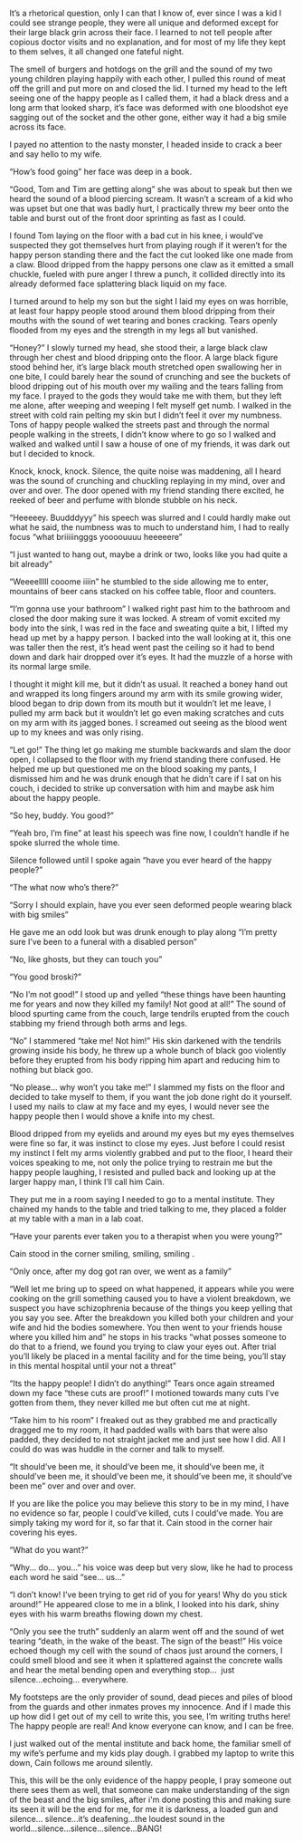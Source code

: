  

It’s a rhetorical  question, only I can that I know of, ever since I was a kid I could see  strange people, they were all unique and deformed except for their large  black grin across their face. I learned to not tell people after  copious doctor visits and no explanation, and for most of my life they  kept to them selves, it all changed one fateful night.

The smell of  burgers and hotdogs on the grill and the sound of my two young children  playing happily with each other, I pulled this round of meat off the  grill and put more on and closed the lid. I turned my head to the left  seeing one of the happy people as I called them, it had a black dress  and a long arm that looked sharp, it’s face was deformed with one  bloodshot eye sagging out of the socket and the other gone, either way  it had a big smile across its face.

I payed no attention to the nasty monster, I headed inside to crack a beer and say hello to my wife.

“How’s food going” her face was deep in a book.

“Good, Tom and Tim  are getting along” she was about to speak but then we heard the sound  of a blood piercing scream. It wasn’t a scream of a kid who was upset  but one that was badly hurt, I practically threw my beer onto the table  and burst out of the front door sprinting as fast as I could.

I found Tom laying  on the floor with a bad cut in his knee, i would’ve suspected they got  themselves hurt from playing rough if it weren’t for the happy person  standing there and the fact the cut looked like one made from a claw.  Blood dripped from the happy persons one claw as it emitted a small  chuckle, fueled with pure anger I threw a punch, it collided directly  into its already deformed face splattering black liquid on my face.

I turned around to  help my son but the sight I laid my eyes on was horrible, at least four  happy people stood around them blood dripping from their mouths with  the sound of wet tearing and bones cracking. Tears openly flooded from  my eyes and the strength in my legs all but vanished.

“Honey?” I slowly  turned my head, she stood their, a large black claw through her chest  and blood dripping onto the floor. A large black figure stood behind  her, it’s large black mouth stretched open swallowing her in one bite, I  could barely hear the sound of crunching and see the buckets of blood  dripping out of his mouth over my wailing and the tears falling from my  face. I prayed to the gods they would take me with them, but they left  me alone, after weeping and weeping I felt myself get numb. I walked in  the street with cold rain pelting my skin but I didn’t feel it over my  numbness. Tons of happy people walked the streets past and through the  normal people walking in the streets, I didn’t know where to go so I  walked and walked and walked until I saw a house of one of my friends,  it was dark out but I decided to knock.

Knock, knock,  knock. Silence, the quite noise was maddening, all I heard was the sound  of crunching and chuckling replaying in my mind, over and over and  over. The door opened with my friend standing there excited, he reeked  of beer and perfume with blonde stubble on his neck.

“Heeeeey.  Buudddyyy” his speech was slurred and I could hardly make out what he  said, the numbness was to much to understand him, I had to really focus  “what briiiiingggs yoooouuuu heeeeere”

“I just wanted to hang out, maybe a drink or two, looks like you had quite a bit already” 

“Weeeelllll cooome  iiiin” he stumbled to the side allowing me to enter, mountains of beer  cans stacked on his coffee table, floor and counters.

“I’m gonna use  your bathroom” I walked right past him to the bathroom and closed the  door making sure it was locked. A stream of vomit excited my body into  the sink, I was red in the face and sweating quite a bit, I lifted my  head up met by a happy person. I backed into the wall looking at it,  this one was taller then the rest, it’s head went past the ceiling so it  had to bend down and dark hair dropped over it’s eyes. It had the  muzzle of a horse with its normal large smile.

I thought it might  kill me, but it didn’t as usual. It reached a boney hand out and  wrapped its long fingers around my arm with its smile growing wider,  blood began to drip down from its mouth but it wouldn’t let me leave, I  pulled my arm back but it wouldn’t let go even making scratches and cuts  on my arm with its jagged bones. I screamed out seeing as the blood  went up to my knees and was only rising.

“Let go!” The  thing let go making me stumble backwards and slam the door open, I  collapsed to the floor with my friend standing there confused. He helped  me up but questioned me on the blood soaking my pants, I dismissed him  and he was drunk enough that he didn’t care if I sat on his couch, i  decided to strike up conversation with him and maybe ask him about the  happy people.

“So hey, buddy. You good?” 

“Yeah bro, I’m fine” at least his speech was fine now, I couldn’t handle if he spoke slurred the whole time.

Silence followed until I spoke again “have you ever heard of the happy people?”

“The what now who’s there?”

“Sorry I should explain, have you ever seen deformed people wearing black with big smiles”

He gave me an odd look but was drunk enough to play along “I’m pretty sure I’ve been to a funeral with a disabled person”

“No, like ghosts, but they can touch you”

“You good broski?”

“No I’m not good!”  I stood up and yelled “these things have been haunting me for years and  now they killed my family! Not good at all!” The sound of blood  spurting came from the couch, large tendrils erupted from the couch  stabbing my friend through both arms and legs.

“No” I stammered  “take me! Not him!” His skin darkened with the tendrils growing inside  his body, he threw up a whole bunch of black goo violently before they  erupted from his body ripping him apart and reducing him to nothing but  black goo.

“No please... why  won’t you take me!” I slammed my fists on the floor and decided to take  myself to them, if you want the job done right do it yourself. I used my  nails to claw at my face and my eyes, I would never see the happy  people then I would shove a knife into my chest.

Blood dripped from  my eyelids and around my eyes but my eyes themselves were fine so far,  it was instinct to close my eyes. Just before I could resist my instinct  I felt my arms violently grabbed and put to the floor, I heard their  voices speaking to me, not only the police trying to restrain me but the  happy people laughing, I resisted and pulled back and looking up at the  larger happy man, I think I’ll call him Cain.

They put me in a  room saying I needed to go to a mental institute. They chained my hands  to the table and tried talking to me, they placed a folder at my table  with a man in a lab coat.

“Have your parents ever taken you to a therapist when you were young?”

Cain stood in the corner smiling, smiling, smiling .

“Only once, after my dog got ran over, we went as a family”

“Well let me bring  up to speed on what happened, it appears while you were cooking on the  grill something caused you to have a violent breakdown, we suspect you  have schizophrenia because of the things you keep yelling that you say  you see. After the breakdown you killed both your children and your wife  and hid the bodies somewhere. You then went to your friends house where  you killed him and” he stops in his tracks “what posses someone to do  that to a friend, we found you trying to claw your eyes out. After trial  you’ll likely be placed in a mental facility and for the time being,  you’ll stay in this mental hospital until your not a threat”

“Its the happy  people! I didn’t do anything!” Tears once again streamed down my face  “these cuts are proof!” I motioned towards many cuts I’ve gotten from  them, they never killed me but often cut me at night.

“Take him to his  room” I freaked out as they grabbed me and practically dragged me to my  room, it had padded walls with bars that were also padded, they decided  to not straight jacket me and just see how I did. All I could do was was  huddle in the corner and talk to myself.

“It should’ve been  me, it should’ve been me, it should’ve been me, it should’ve been me,  it should’ve been me, it should’ve been me, it should’ve been me” over  and over and over.

If you are like  the police you may believe this story to be in my mind, I have no  evidence so far, people I could’ve killed, cuts I could’ve made. You are  simply taking my word for it, so far that it. Cain stood in the corner  hair covering his eyes.

“What do you want?”

“Why... do... you...” his voice was deep but very slow, like he had to process each word he said “see... us...”

“I don’t know!  I’ve been trying to get rid of you for years! Why do you stick around!”  He appeared close to me in a blink, I looked into his dark, shiny eyes  with his warm breaths flowing down my chest.

“Only you see the  truth” suddenly an alarm went off and the sound of wet tearing “death,  in the wake of the beast. The sign of the beast!” His voice echoed  though my cell with the sound of chaos just around the corners, I could  smell blood and see it when it splattered against the concrete walls and  hear the metal bending open and everything stop...  just  silence...echoing... everywhere.

My footsteps are  the only provider of sound, dead pieces and piles of blood from the  guards and other inmates proves my innocence. And if I made this up how  did I get out of my cell to write this, you see, I’m writing truths  here! The happy people are real! And know everyone can know, and I can  be free.

I just walked out  of the mental institute and back home, the familiar smell of my wife’s  perfume and my kids play dough. I grabbed my laptop to write this down,  Cain follows me around silently.

This, this will be  the only evidence of the happy people, I pray someone out there sees  them as well, that someone can make understanding of the sign of the  beast and the big smiles, after i'm done posting this and making sure its seen it will be the end for me, for me it is darkness, a loaded gun and  silence... silence...it’s deafening...the loudest sound in the  world...silence...silence...silence...BANG!  